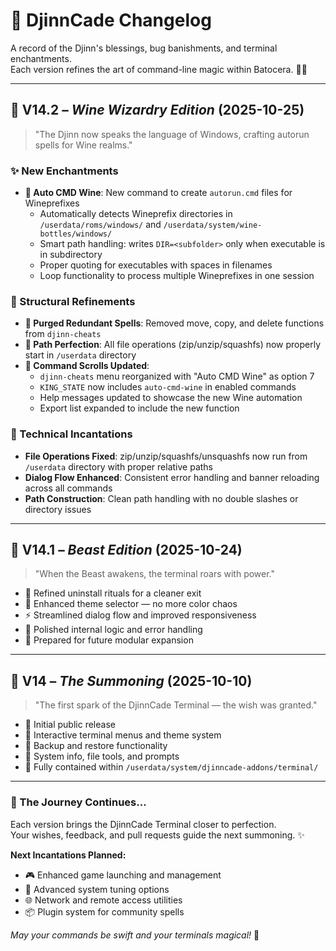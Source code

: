 # 🧾 DjinnCade Changelog

A record of the Djinn's blessings, bug banishments, and terminal enchantments.  
Each version refines the art of command-line magic within Batocera. 🧞‍♂️  

---

## 🐉 V14.2 – *Wine Wizardry Edition* (2025-10-25)

> "The Djinn now speaks the language of Windows, crafting autorun spells for Wine realms."

### ✨ New Enchantments
- **🧩 Auto CMD Wine**: New command to create `autorun.cmd` files for Wineprefixes
  - Automatically detects Wineprefix directories in `/userdata/roms/windows/` and `/userdata/system/wine-bottles/windows/`
  - Smart path handling: writes `DIR=<subfolder>` only when executable is in subdirectory
  - Proper quoting for executables with spaces in filenames
  - Loop functionality to process multiple Wineprefixes in one session

### 🔧 Structural Refinements  
- **🧹 Purged Redundant Spells**: Removed move, copy, and delete functions from `djinn-cheats`
- **🧭 Path Perfection**: All file operations (zip/unzip/squashfs) now properly start in `/userdata` directory
- **📜 Command Scrolls Updated**: 
  - `djinn-cheats` menu reorganized with "Auto CMD Wine" as option 7
  - `KING_STATE` now includes `auto-cmd-wine` in enabled commands
  - Help messages updated to showcase the new Wine automation
  - Export list expanded to include the new function

### 🎯 Technical Incantations
- **File Operations Fixed**: zip/unzip/squashfs/unsquashfs now run from `/userdata` directory with proper relative paths
- **Dialog Flow Enhanced**: Consistent error handling and banner reloading across all commands
- **Path Construction**: Clean path handling with no double slashes or directory issues

---

## 🐉 V14.1 – *Beast Edition* (2025-10-24)

> "When the Beast awakens, the terminal roars with power."

- 🧹 Refined uninstall rituals for a cleaner exit  
- 🎨 Enhanced theme selector — no more color chaos  
- ⚡ Streamlined dialog flow and improved responsiveness  
- 🧠 Polished internal logic and error handling  
- 🧾 Prepared for future modular expansion  

---

## 🔮 V14 – *The Summoning* (2025-10-10)

> "The first spark of the DjinnCade Terminal — the wish was granted."

- 🌟 Initial public release  
- 🧭 Interactive terminal menus and theme system  
- 💾 Backup and restore functionality  
- 🧠 System info, file tools, and prompts  
- 🧞 Fully contained within `/userdata/system/djinncade-addons/terminal/`

---

### 🧞 The Journey Continues...
Each version brings the DjinnCade Terminal closer to perfection.  
Your wishes, feedback, and pull requests guide the next summoning. ✨

**Next Incantations Planned:**
- 🎮 Enhanced game launching and management
- 🔧 Advanced system tuning options  
- 🌐 Network and remote access utilities
- 📦 Plugin system for community spells

*May your commands be swift and your terminals magical!* 🔮
